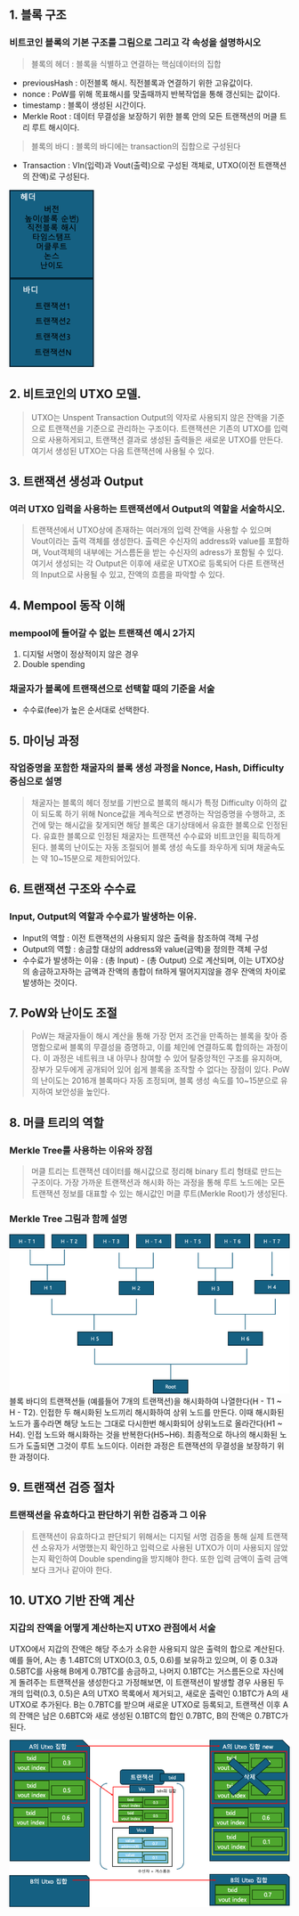 ## 1. 블록 구조

### 비트코인 블록의 기본 구조를 그림으로 그리고 각 속성을 설명하시오

> 블록의 헤더 : 블록을 식별하고 연결하는 핵심데이터의 집합
- previousHash : 이전블록 해시. 직전블록과 연결하기 위한 고유값이다.
- nonce : PoW를 위해 목표해시를 맞출때까지 반복작업을 통해 갱신되는 값이다.
- timestamp : 블록이 생성된 시간이다.
- Merkle Root :  데이터 무결성을 보장하기 위한 블록 안의 모든 트랜잭션의 머클 트리 루트 해시이다.

> 블록의 바디 : 블록의 바디에는 transaction의 집합으로 구성된다
- Transaction : VIn(입력)과 Vout(출력)으로 구성된 객체로, UTXO(이전 트랜잭션의 잔액)로 구성된다.

![alt text](image-1.png)

## 2. 비트코인의 UTXO 모델.

> UTXO는 Unspent Transaction Output의 약자로 사용되지 않은 잔액을 기준으로 트랜잭션을 기준으로 관리하는 구조이다.
> 트랜잭션은 기존의 UTXO를 입력으로 사용하게되고, 트랜잭션 결과로 생성된 출력들은 새로운 UTXO를 만든다. 여기서 생성된 UTXO는 다음 트랜잭션에 사용될 수 있다. 

## 3. 트랜잭션 생성과 Output
### 여러 UTXO 입력을 사용하는 트랜잭션에서 Output의 역할을 서술하시오.

> 트랜잭션에서 UTXO상에 존재하는 여러개의 입력 잔액을 사용할 수 있으며 Vout이라는 출력 객체를 생성한다. 출력은 수신자의 address와 value를 포함하며, Vout객체의 내부에는 거스름돈을 받는 수신자의 adress가 포함될 수 있다. 여기서 생성되는 각 Output은 이후에 새로운 UTXO로 등록되어 다른 트랜잭션의 Input으로 사용될 수 있고, 잔액의 흐름을 파악할 수 있다. 


## 4. Mempool 동작 이해
### mempool에 들어갈 수 없는 트랜잭션 예시 2가지
1. 디지털 서명이 정상적이지 않은 경우
2. Double spending

### 채굴자가 블록에 트랜잭션으로 선택할 때의 기준을 서술
- 수수료(fee)가 높은 순서대로 선택한다.

## 5. 마이닝 과정
### 작업증명을 포함한 채굴자의 블록 생성 과정을 Nonce, Hash, Difficulty 중심으로 설명

> 채굴자는 블록의 헤더 정보를 기반으로 블록의 해시가 특정 Difficulty 이하의 값이 되도록 하기 위해 Nonce값을 계속적으로 변경하는 작엄증명을 수행하고, 조건에 맞는 해시값을 찾게되면 해당 블록은 대기상태에서 유효한 블록으로 인정된다. 유효한 블록으로 인정된 채굴자는 트랜잭션 수수료와 비트코인을 획득하게 된다. 블록의 난이도는 자동 조절되어 블록 생성 속도를 좌우하게 되며 채굴속도는 약 10~15분으로 제한되어있다. 

## 6. 트랜잭션 구조와 수수료
### Input, Output의 역할과 수수료가 발생하는 이유.

- Input의 역할 : 이전 트랜잭션의 사용되지 않은 출력을 참조하여 객체 구성
- Output의 역할 : 송금할 대상의 address와 value(금액)을 정의한 객체 구성
- 수수료가 발생하는 이유 : (총 Input) - (총 Output) 으로 계산되며, 이는 UTXO상의 송금하고자하는 금액과 잔액의 총합이 fit하게 떨어지지않을 경우 잔액의 차이로 발생하는 것이다. 

## 7. PoW와 난이도 조절
>PoW는 채굴자들이 해시 계산을 통해 가장 먼저 조건을 만족하는 블록을 찾아 증명함으로써 블록의 무결성을 증명하고, 이를 체인에 연결하도록 합의하는 과정이다. 이 과정은 네트워크 내 아무나 참여할 수 있어 탈중앙적인 구조를 유지하며, 장부가 모두에게 공개되어 있어 쉽게 블록을 조작할 수 없다는 장점이 있다. PoW의 난이도는 2016개 블록마다 자동 조정되며, 블록 생성 속도를 10~15분으로 유지하여 보안성을 높인다.

## 8. 머클 트리의 역할
### Merkle Tree를 사용하는 이유와 장점
> 머클 트리는 트랜잭션 데이터를 해시값으로 정리해 binary 트리 형태로 만드는 구조이다. 가장 가까운 트랜잭션과 해시화 하는 과정을 통해 루트 노드에는 모든 트랜잭션 정보를 대표할 수 있는 해시값인 머클 루트(Merkle Root)가 생성된다.

### Merkle Tree 그림과 함께 설명
![alt text](image-2.png)
블록 바디의 트랜잭션들 (예를들어 7개의 트랜잭션)을 해시화하여 나열한다(H - T1 ~ H - T2). 인접한 두 해시화된 노드끼리 해시화하여 상위 노드를 만든다. 이때 해시화된 노드가 홀수라면 해당 노드는 그대로 다시한번 해시화되어 상위노드로 올라간다(H1 ~ H4). 인접 노드와 해시화하는 것을 반복한다(H5~H6). 최종적으로 하나의 해시화된 노드가 도출되면 그것이 루트 노드이다. 이러한 과정은 트랜잭션의 무결성을 보장하기 위한 과정이다.

## 9. 트랜잭션 검증 절차
### 트랜잭션을 유효하다고 판단하기 위한 검증과 그 이유
>트랜잭션이 유효하다고 판단되기 위해서는 디지털 서명 검증을 통해 실제 트랜잭션 소유자가 서명했는지 확인하고 입력으로 사용된 UTXO가 이미 사용되지 않았는지 확인하여 Double spending을 방지해야 한다. 또한 입력 금액이 출력 금액보다 크거나 같아야 한다.

## 10. UTXO 기반 잔액 계산
### 지갑의 잔액을 어떻게 계산하는지 UTXO 관점에서 서술
UTXO에서 지갑의 잔액은 해당 주소가 소유한 사용되지 않은 출력의 합으로 계산된다. 예를 들어, A는 총 1.4BTC의 UTXO(0.3, 0.5, 0.6)를 보유하고 있으며, 이 중 0.3과 0.5BTC를 사용해 B에게 0.7BTC를 송금하고, 나머지 0.1BTC는 거스름돈으로 자신에게 돌려주는 트랜잭션을 생성한다고 가정해보면, 이 트랜잭션이 발생할 경우 사용된 두 개의 입력(0.3, 0.5)은 A의 UTXO 목록에서 제거되고, 새로운 출력인 0.1BTC가 A의 새 UTXO로 추가된다. B는 0.7BTC를 받으며 새로운 UTXO로 등록되고, 트랜잭션 이후 A의 잔액은 남은 0.6BTC와 새로 생성된 0.1BTC의 합인 0.7BTC, B의 잔액은 0.7BTC가 된다.

![alt text](image-3.png)